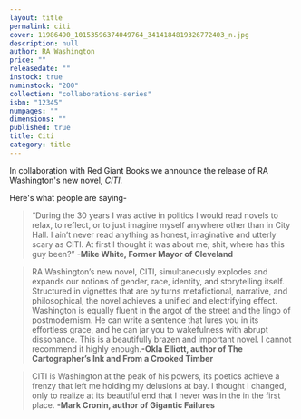 ```yaml
---
layout: title
permalink: citi
cover: 11986490_10153596374049764_3414184819326772403_n.jpg
description: null
author: RA Washington
price: ""
releasedate: ""
instock: true
numinstock: "200"
collection: "collaborations-series"
isbn: "12345"
numpages: ""
dimensions: ""
published: true
title: Citi
category: title
---
```






In collaboration with Red Giant Books we announce the release of RA Washington's new novel, _CITI._ 

Here's what people are saying-

> “During the 30 years I was active in politics I would read novels to relax, to reflect, or to just imagine myself anywhere other than in City Hall. I ain’t never read anything as honest, imaginative and utterly scary as CITI. At first I thought it was about me; shit, where has this guy been?”
**-Mike White, Former Mayor of Cleveland**

> RA Washington’s new novel, CITI, simultaneously explodes and expands our notions of gender, race, identity, and storytelling itself. Structured in vignettes that are by turns metafictional, narrative, and philosophical, the novel achieves a unified and electrifying effect. Washington is equally fluent in the argot of the street and the lingo of postmodernism. He can write a sentence that lures you in its effortless grace, and he can jar you to wakefulness with abrupt dissonance. This is a beautifully brazen and important novel. I cannot recommend it highly enough.**-Okla Elliott, author of The Cartographer’s Ink and From a Crooked Timber**

> CITI is Washington at the peak of his powers, its poetics achieve a frenzy that left me holding my delusions at bay. I thought I changed, only to realize at its beautiful end that I never was in the in the first place.
**-Mark Cronin, author of Gigantic Failures**
